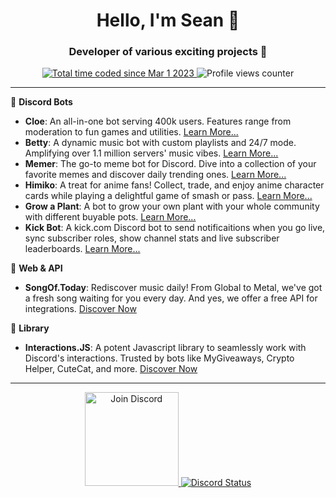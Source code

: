 <h1 align="center">Hello, I'm Sean 👋</h1>

<h3 align="center">Developer of various exciting projects 🚀</h3>

<p align="center">
    <a href="https://wakatime.com/@7de10e32-85ae-4747-9955-60441e661b2e">
        <img src="https://wakatime.com/badge/user/7de10e32-85ae-4747-9955-60441e661b2e.svg" alt="Total time coded since Mar 1 2023" />
    </a>
    <img src="https://komarev.com/ghpvc/?username=fb-sean" alt="Profile views counter" />
</p>

---

🤖 **Discord Bots**

- **Cloe**: An all-in-one bot serving 400k users. Features range from moderation to fun games and utilities. [Learn More...](https://cloe.gg?utm_source=github-readme)
- **Betty**: A dynamic music bot with custom playlists and 24/7 mode. Amplifying over 1.1 million servers' music vibes. [Learn More...](https://www.betty.cx/?utm_source=github-readme)
- **Memer**: The go-to meme bot for Discord. Dive into a collection of your favorite memes and discover daily trending ones. [Learn More...](https://memer.sattler.dev/?utm_source=github-readme)
- **Himiko**: A treat for anime fans! Collect, trade, and enjoy anime character cards while playing a delightful game of smash or pass. [Learn More...](https://himiko.sattler.dev/?utm_source=github-readme)
- **Grow a Plant**: A bot to grow your own plant with your whole community with different buyable pots. [Learn More...](https://growweed.sattler.dev/?utm_source=github-readme)
- **Kick Bot**: A kick.com Discord bot to send notificaitions when you go live, sync subscriber roles, show channel stats and live subscriber leaderboards. [Learn More...](https://www.kickbot.gg/?utm_source=github-readme)

🎵 **Web & API**

- **SongOf.Today**: Rediscover music daily! From Global to Metal, we've got a fresh song waiting for you every day. And yes, we offer a free API for integrations. [Discover Now](https://SongOf.Today?utm_source=github-readme)

🔧 **Library**

- **Interactions.JS**: A potent Javascript library to seamlessly work with Discord's interactions. Trusted by bots like MyGiveaways, Crypto Helper, CuteCat, and more. [Discover Now](https://interactionsjs.com/1.2.11)

---

<p align="center">
    <a href="https://discord.gg/ZVERh35">
        <img src="https://cdn.discordapp.com/attachments/773221397928869888/883691820905816084/com-gif-maker-unscreen.gif" alt="Join Discord" width="150"/>
    </a>
    <a href="#">
        <img src="https://discord.c99.nl/widget/theme-1/340243638892101646.png" alt="Discord Status">
    </a>
</p>

